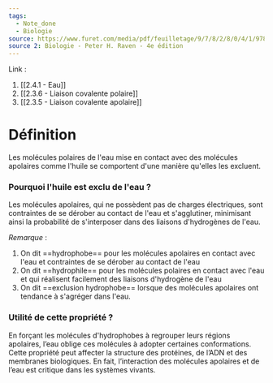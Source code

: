 ```yaml
---
tags:
  - Note_done
  - Biologie
source: https://www.furet.com/media/pdf/feuilletage/9/7/8/2/8/0/4/1/9782804184582.pdf
source 2: Biologie - Peter H. Raven - 4e édition
---
```


Link : 
1. [[2.4.1 - Eau]] 
2. [[2.3.6 - Liaison covalente polaire]] 
3. [[2.3.5 - Liaison covalente apolaire]]

# Définition
Les molécules polaires de l'eau mise en contact avec des molécules apolaires comme l'huile se comportent d'une manière qu'elles les excluent. 

### Pourquoi l'huile est exclu de l'eau ?
Les molécules apolaires, qui ne possèdent pas de charges électriques, sont contraintes de se dérober au contact de l'eau et s'agglutiner, minimisant ainsi la probabilité de s'interposer dans des liaisons d'hydrogènes de l'eau. 

_Remarque_ :
1. On dit ==hydrophobe== pour les molécules apolaires en contact avec l'eau et contraintes de se dérober au contact de l'eau
2. On dit ==hydrophile== pour les molécules polaires en contact avec l'eau et qui réalisent facilement des liaisons d'hydrogène de l'eau
3. On dit ==exclusion hydrophobe== lorsque des molécules apolaires ont tendance à s'agréger dans l'eau. 

### Utilité de cette propriété ?
En forçant les molécules d'hydrophobes à regrouper leurs régions apolaires, l’eau oblige ces molécules à adopter certaines conformations. Cette propriété peut affecter la structure des protéines, de l’ADN et des membranes biologiques. En fait, l’interaction des molécules apolaires et de l’eau est critique dans les systèmes vivants.